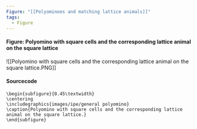 ```yaml
---
Figure: "[[Polyominoes and matching lattice animals]]"
tags:
  - Figure
---
```

#### Figure: Polyomino with square cells and the corresponding lattice animal on the square lattice

![[Polyomino with square cells and the corresponding lattice animal on the square lattice.PNG]]

#### Sourcecode

```
\begin{subfigure}{0.45\textwidth}
\centering
\includegraphics{images/ipe/general polyomino}
\caption{Polyomino with square cells and the corresponding lattice animal on the square lattice.}
\end{subfigure}
```